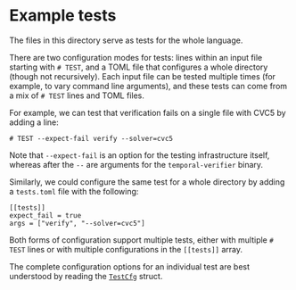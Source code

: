 # Example tests

The files in this directory serve as tests for the whole language.

There are two configuration modes for tests: lines within an input file starting
with `# TEST`, and a TOML file that configures a whole directory (though not
recursively). Each input file can be tested multiple times (for example, to vary
command line arguments), and these tests can come from a mix of `# TEST` lines
and TOML files.

For example, we can test that verification fails on a single file with CVC5 by
adding a line:

```
# TEST --expect-fail verify --solver=cvc5
```

Note that `--expect-fail` is an option for the testing infrastructure itself,
whereas after the `--` are arguments for the `temporal-verifier` binary.

Similarly, we could configure the same test for a whole directory by adding a
`tests.toml` file with the following:

```
[[tests]]
expect_fail = true
args = ["verify", "--solver=cvc5"]
```

Both forms of configuration support multiple tests, either with multiple `#
TEST` lines or with multiple configurations in the `[[tests]]` array.

The complete configuration options for an individual test are best understood by
reading the [`TestCfg`](../tests/test_examples.rs) struct.
